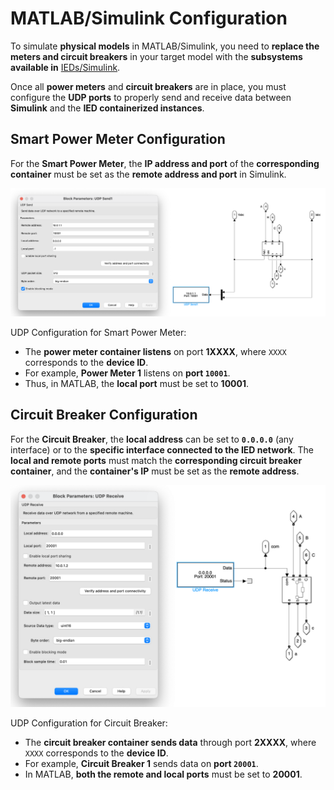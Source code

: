 # MATLAB/Simulink Configuration  

To simulate **physical models** in MATLAB/Simulink, you need to **replace the meters and circuit breakers** in your target model with the **subsystems available in** [IEDs/Simulink](https://github.com/CIARRES/ESPSGrid/tree/main/IEDs/Simulink).  

Once all **power meters** and **circuit breakers** are in place, you must configure the **UDP ports** to properly send and receive data between **Simulink** and the **IED containerized instances**.  

## Smart Power Meter Configuration  

For the **Smart Power Meter**, the **IP address and port** of the **corresponding container** must be set as the **remote address and port** in Simulink.  

<p align="center">
  <img src="https://github.com/CIARRES/ESPSGrid/blob/main/documentation/images/PM%20setup.png" width="600">
</p>  

UDP Configuration for Smart Power Meter:  
- The **power meter container listens** on port **1XXXX**, where `XXXX` corresponds to the **device ID**.  
- For example, **Power Meter 1** listens on **port `10001`**.  
- Thus, in MATLAB, the **local port** must be set to **10001**.


## Circuit Breaker Configuration  

For the **Circuit Breaker**, the **local address** can be set to **`0.0.0.0`** (any interface) or to the **specific interface connected to the IED network**. The **local and remote ports** must match the **corresponding circuit breaker container**, and the **container's IP** must be set as the **remote address**.  

<p align="center">
  <img src="https://github.com/CIARRES/ESPSGrid/blob/main/documentation/images/CB%20setup.png" width="600">
</p>  

UDP Configuration for Circuit Breaker:  
- The **circuit breaker container sends data** through port **2XXXX**, where `XXXX` corresponds to the **device ID**.  
- For example, **Circuit Breaker 1** sends data on **port `20001`**.  
- In MATLAB, **both the remote and local ports** must be set to **20001**.  
